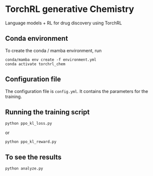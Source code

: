 # TorchRL generative Chemistry
Language models + RL for drug discovery using TorchRL

## Conda environment

To create the conda / mamba environment, run

    conda/mamba env create -f environment.yml
    conda activate torchrl_chem

## Configuration file
    
The configuration file is `config.yml`. It contains the parameters for the training.

## Running the training script

    python ppo_kl_loss.py

or 

    python ppo_kl_reward.py

## To see the results

    python analyze.py